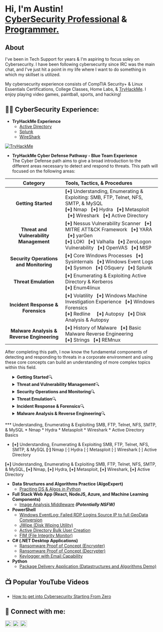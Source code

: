 <h1>Hi, I'm Austin! <br><a href="https://www.linkedin.com/in/austin-kruse-06454b124/">CyberSecurity Professional</a> & <a href="https://github.com/AustinKruse">Programmer.</a></h1>

<h2>About</h2>
I've been in Tech Support for years & I'm aspiring to focus soley on Cybersecurity.  I have been following cybersecurity since IRC was the main chat, and I've just hit a point in my life where I want to do something in which my skillset is utilized.  

My cybersecurity experience consists of CompTIA Security+ & Linux Essentials Certifications, College Classes, Home Labs, & [TryHackMe](https://tryhackme.com/p/TaqTix).  I enjoy playing video games, paintball, sports, and hacking! 

<h2>👨‍💻 CyberSecurity Experience:</h2>

- <b>TryHackMe Experience</b>
  - [Active Directory](https://tryhackme.com/r/room/attacktivedirectory)
  - [Splunk](https://tryhackme.com/r/room/splunk2gcd5)
  - [WireShark](https://tryhackme.com/r/room/wireshark)
<p><a href="https://tryhackme.com/p/TaqTix"><img src="https://tryhackme-badges.s3.amazonaws.com/TaqTix.png" alt="TryHackMe"><a></p>


- <b>TryHackMe Cyber Defense Pathway - Blue Team Experience</b><br>
The Cyber Defense path aims to give a broad introduction to the different areas necessary to detect and respond to threats. This path will focused on the following areas: 

| Category                          | Tools, Tactics, & Procedures                                                                                     |
|:---------------------------------:|:------------------------------------------------------------------------------------------|
| **Getting Started**               | <strong>[+]</strong> Understanding, Enumerating & Exploiting: SMB, FTP, Telnet, NFS, SMTP, & MySQL <br><b>[+]</b> Nmap &nbsp;&nbsp;<b>[+]</b> Hydra &nbsp;&nbsp;<b>[+]</b> Metasploit &nbsp;&nbsp;<b>[+]</b> Wireshark &nbsp;&nbsp;<b>[+]</b> Active Directory |
| **Threat and Vulnerability Management** | <b>[+]</b> Nessus Vulnerability Scanner &nbsp;&nbsp;<b>[+]</b> MITRE ATT&CK Framework &nbsp;&nbsp;<b>[+]</b> YARA &nbsp;&nbsp;<b>[+]</b> yarGen <br><b>[+]</b> LOKI &nbsp;&nbsp;<b>[+]</b> Valhalla &nbsp;&nbsp;<b>[+]</b> ZeroLogon Vulnerability &nbsp;&nbsp;<b>[+]</b> OpenVAS &nbsp;&nbsp;<b>[+]</b> MISP |
| **Security Operations and Monitoring** | <b>[+]</b> Core Windows Processes &nbsp;&nbsp;<b>[+]</b> Sysinternals &nbsp;&nbsp;<b>[+]</b> Windows Event Logs <br><b>[+]</b> Sysmon &nbsp;&nbsp;<b>[+]</b> OSquery &nbsp;&nbsp;<b>[+]</b> Splunk          |
| **Threat Emulation**              | <b>[+]</b> Enumerating & Exploiting Active Directory & Kerberos <br><b>[+]</b> Enum4linux                           |
| **Incident Response & Forensics** | <b>[+]</b> Volatility &nbsp;&nbsp;<b>[+]</b> Windows Machine Investigation Experience &nbsp;&nbsp;<b>[+]</b> Windows Forensics <br><b>[+]</b> Redline &nbsp;&nbsp;&nbsp;&nbsp;<b>[+]</b> Autopsy &nbsp;&nbsp;<b>[+]</b> Disk Analysis & Autopsy |
| **Malware Analysis & Reverse Engineering** | <b>[+]</b> History of Malware &nbsp;&nbsp;<b>[+]</b> Basic Malware Reverse Engineering &nbsp;&nbsp;<br><b>[+]</b> Strings &nbsp;&nbsp;<b>[+]</b> REMnux                   |

After completing this path, I now know the fundamental components of detecting and responding to threats in a corporate environment and using these core concepts can build an understanding of more complex topics within this field.




<ul>
  <details><summary>
  <b>Getting Started</b>🔍</summary>
    
  - Understanding, Enumerating & Exploiting SMB, FTP, Telnet, NFS, SMTP, & MySQL
  - Nmap
  - Hydra
  - Metasploit
  - Wireshark
  - Active Directory
  </details>
  
  <details><summary>
  <b>Threat and Vulnerability Management</b>🔍</summary>
    
  - Nessus Vulnerability Scanner
  - MITRE ATT&CK Framework
  - YARA, yarGen, LOKI, Valhalla
  - ZeroLogon Vulnerability
  - OpenVAS
  - MISP
  </details>
  
  
  <details><summary>
  <b>Security Operations and Monitoring</b>🔍</summary>
    
  - Core Windows Processes
  - Sysinternals
  - Windows Event Logs
  - Sysmon
  - OSquery
  - Splunk
  </details>
  
  
  <details><summary>
  <b>Threat Emulation</b>🔍</summary>
    
  - Enumerating & Exploiting Active Directory & Kerberos
  - enum4linux
  </details>
  
  
  <details><summary>
  <b>Incident Response & Forensics</b>🔍</summary>
    
  - Volatility
  - Windows Machine Investigation Experience
  - Windows Forensics
  - Redline
  - Autopsy
  - Disk Analysis & Autopsy
  </details>
  
  
  <details><summary>
  <b>Malware Analysis & Reverse Engineering</b>🔍</summary>
    
  - History of Malware
  - Basic Malware Reverse Engineering
  - Strings
  - REMnux
  </details>
</ul>



*** Understanding, Enumerating & Exploiting SMB, FTP, Telnet, NFS, SMTP, & MySQL   * Nmap * Hydra * Metasploit * Wireshark * Active Directory Basics


* <b>[+]</b> Understanding, Enumerating & Exploiting SMB, FTP, Telnet, NFS, SMTP, & MySQL <b>[·]</b> Nmap [·] Hydra [·] Metasploit [·] Wireshark [·] Active Directory

<b>[+]</b> Understanding, Enumerating & Exploiting SMB, FTP, Telnet, NFS, SMTP, & MySQL, <b>[+]</b> Nmap, <b>[+]</b> Hydra, <b>[+]</b> Metasploit, <b>[+]</b> Wireshark, <b>[+]</b> Active Directory

  
- <b>Data Structures and Algorithms Practice (AlgoExpert)</b>
  - [Praciting DS & Algos in Python](https://github.com/joshmadakor1/Algorithms-Practice)
- <b>Full Stack Web App (React, NodeJS, Azure, and Machine Learning Components)</b>
  - [Image Analysis Middleware](https://github.com/joshmadakor1/4chan-Image-Analysis-Middleware-C964) <b><i>(Potentially NSFW)</b></i>
- <b>PowerShell</b>
  - [Windows EventLog: Failed RDP Logins Source IP to full GeoData Conversion](https://github.com/joshmadakor1/Sentinel-Lab)
  - [JWipe (Disk Wiping Utility)](https://github.com/joshmadakor1/Jwipe.PowerShell)
  - [Active Directory Bulk User Creation](https://github.com/joshmadakor1/AD_PS)
  - [FIM (File Integrity Monitor)](https://github.com/joshmadakor1/PowerShell-Integrity-FIM)
- <b>C# (.NET Desktop Applications)</b>
  - [Ransomware Proof of Concept (Encrypter)](https://github.com/joshmadakor1/EncrypterPOC)
  - [Ransomware Proof of Concept (Decrypter)](https://github.com/joshmadakor1/DecrypterPOC)
  - [Keylogger with Email Capability](https://github.com/joshmadakor1/Key-Logger-With-Email)
- <b>Python</b>
  - [Package Delivery Application (Datastructures and Algorithms Demo)](https://github.com/joshmadakor1/Package-Delivery-Pathfinding-Algorithm)

<h2>📺 Popular YouTube Videos</h2>

- [How to get into Cybersecurity Starting From Zero](https://www.youtube.com/watch?v=a83ASGn_V_s)

<h2> 🤳 Connect with me:</h2>

[<img align="left" alt="AustinKruse | Twitter" width="22px" src="https://cdn.jsdelivr.net/npm/simple-icons@v3/icons/twitter.svg" />][twitter]
[<img align="left" alt="AustinKruse | LinkedIn" width="22px" src="https://cdn.jsdelivr.net/npm/simple-icons@v3/icons/linkedin.svg" />][linkedin]
[<img align="left" alt="AustinKruse | Instagram" width="22px" src="https://cdn.jsdelivr.net/npm/simple-icons@v3/icons/instagram.svg" />][instagram]

[twitter]: https://twitter.com/TaqTix_
[instagram]: https://www.instagram.com/taqtix_/
[linkedin]: https://www.linkedin.com/in/austin-kruse-06454b124/

<!--
**AustinKruse/AustinKruse** is a ✨ _special_ ✨ repository because its `README.md` (this file) appears on your GitHub profile.

## Hi there 👋

Here are some ideas to get you started:

- 🔭 I’m currently working on ...
- 🌱 I’m currently learning ...
- 👯 I’m looking to collaborate on ...
- 🤔 I’m looking for help with ...
- 💬 Ask me about ...
- 📫 How to reach me: ...
- 😄 Pronouns: ...
- ⚡ Fun fact: ...
-->
